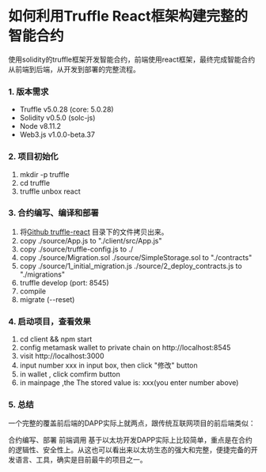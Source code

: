 #  如何利用Truffle React框架构建完整的智能合约

使用solidity的truffle框架开发智能合约，前端使用react框架，最终完成智能合约从前端到后端，从开发到部署的完整流程。

### 1. 版本需求

* Truffle v5.0.28 (core: 5.0.28)
* Solidity v0.5.0 (solc-js)
* Node v8.11.2
* Web3.js v1.0.0-beta.37

### 2. 项目初始化

1. mkdir -p truffle  
2. cd truffle
3. truffle unbox react

### 3. 合约编写、编译和部署

1. 将[Github truffle-react](https://github.com/jamess010/AIOpen/tree/master/data/blockchain/truffle-react) 目录下的文件拷贝出来。
2. copy ./source/App.js to "./client/src/App.js"
3. copy ./source/truffle-config.js to ./
4. copy ./source/Migration.sol ./source/SimpleStorage.sol to "./contracts"
5. copy ./source/1_initial_migration.js	./source/2_deploy_contracts.js to "./migrations"
6. truffle develop (port: 8545)
7. compile
8. migrate (--reset)

### 4. 启动项目，查看效果
1. cd client && npm start
2. config metamask wallet to private chain on http://localhost:8545
3. visit http://localhost:3000
4. input number xxx in input box, then click "修改" button
5. in wallet , click comfirm button
6. in mainpage ,the The stored value is: xxx(you enter number above)

### 5. 总结
一个完整的覆盖前后端的DAPP实际上就两点，跟传统互联网项目的前后端类似：

合约编写、部署
前端调用
基于以太坊开发DAPP实际上比较简单，重点是在合约的逻辑性、安全性上。从这也可以看出来以太坊生态的强大和完整，便捷完备的开发语言、工具，确实是目前最牛的项目之一。

